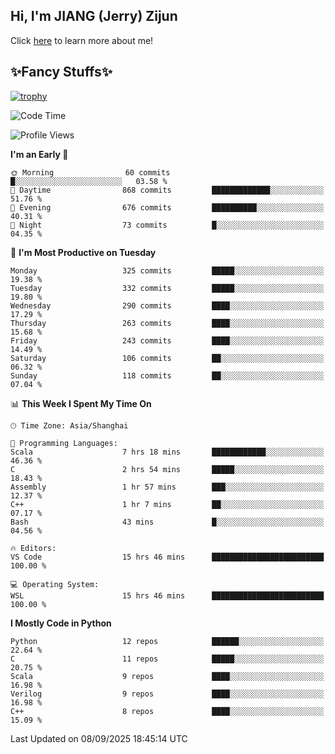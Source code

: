 ## Hi, I'm JIANG (Jerry) Zijun

Click [here](https://jzjerry.github.io/about/) to learn more about me!

## ✨Fancy Stuffs✨
[![trophy](https://github-profile-trophy.vercel.app/?username=jzjerry&theme=onedark)](https://github.com/ryo-ma/github-profile-trophy)
<!--START_SECTION:waka-->
![Code Time](http://img.shields.io/badge/Code%20Time-1%2C500%20hrs%2012%20mins-blue)

![Profile Views](http://img.shields.io/badge/Profile%20Views-0-blue)

**I'm an Early 🐤** 

```text
🌞 Morning                60 commits          █░░░░░░░░░░░░░░░░░░░░░░░░   03.58 % 
🌆 Daytime                868 commits         █████████████░░░░░░░░░░░░   51.76 % 
🌃 Evening                676 commits         ██████████░░░░░░░░░░░░░░░   40.31 % 
🌙 Night                  73 commits          █░░░░░░░░░░░░░░░░░░░░░░░░   04.35 % 
```
📅 **I'm Most Productive on Tuesday** 

```text
Monday                   325 commits         █████░░░░░░░░░░░░░░░░░░░░   19.38 % 
Tuesday                  332 commits         █████░░░░░░░░░░░░░░░░░░░░   19.80 % 
Wednesday                290 commits         ████░░░░░░░░░░░░░░░░░░░░░   17.29 % 
Thursday                 263 commits         ████░░░░░░░░░░░░░░░░░░░░░   15.68 % 
Friday                   243 commits         ████░░░░░░░░░░░░░░░░░░░░░   14.49 % 
Saturday                 106 commits         ██░░░░░░░░░░░░░░░░░░░░░░░   06.32 % 
Sunday                   118 commits         ██░░░░░░░░░░░░░░░░░░░░░░░   07.04 % 
```


📊 **This Week I Spent My Time On** 

```text
🕑︎ Time Zone: Asia/Shanghai

💬 Programming Languages: 
Scala                    7 hrs 18 mins       ████████████░░░░░░░░░░░░░   46.36 % 
C                        2 hrs 54 mins       █████░░░░░░░░░░░░░░░░░░░░   18.43 % 
Assembly                 1 hr 57 mins        ███░░░░░░░░░░░░░░░░░░░░░░   12.37 % 
C++                      1 hr 7 mins         ██░░░░░░░░░░░░░░░░░░░░░░░   07.17 % 
Bash                     43 mins             █░░░░░░░░░░░░░░░░░░░░░░░░   04.56 % 

🔥 Editors: 
VS Code                  15 hrs 46 mins      █████████████████████████   100.00 % 

💻 Operating System: 
WSL                      15 hrs 46 mins      █████████████████████████   100.00 % 
```

**I Mostly Code in Python** 

```text
Python                   12 repos            ██████░░░░░░░░░░░░░░░░░░░   22.64 % 
C                        11 repos            █████░░░░░░░░░░░░░░░░░░░░   20.75 % 
Scala                    9 repos             ████░░░░░░░░░░░░░░░░░░░░░   16.98 % 
Verilog                  9 repos             ████░░░░░░░░░░░░░░░░░░░░░   16.98 % 
C++                      8 repos             ████░░░░░░░░░░░░░░░░░░░░░   15.09 % 
```




 Last Updated on 08/09/2025 18:45:14 UTC
<!--END_SECTION:waka-->
